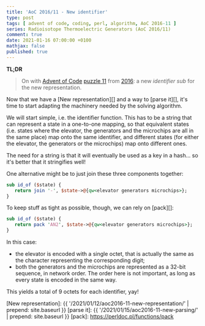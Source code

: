 ```yaml
---
title: 'AoC 2016/11 - New identifier'
type: post
tags: [ advent of code, coding, perl, algorithm, AoC 2016-11 ]
series: Radioisotope Thermoelectric Generators (AoC 2016/11)
comment: true
date: 2021-01-16 07:00:00 +0100
mathjax: false
published: true
---
```


**TL;DR**

> On with [Advent of Code][] [puzzle 11][p11] from [2016][aoc2016]: a
> new *identifier sub* for the new representation.

Now that we have a [New representation][] and a way to [parse it][],
it's time to start adapting the machinery needed by the solving
algorithm.

We will start simple, i.e. the identifier function. This has to be a
string that can represent a state in a one-to-one mapping, so that
equivalent states (i.e. states where the elevator, the generators and
the microchips are all in the same place) map onto the same identifier,
and different states (for either the elevator, the generators or the
microchips) map onto different ones.

The need for a string is that it will eventually be used as a key in a
hash... so it's better that it stringifies well!

One alternative might be to just join these three components together:

```perl
sub id_of ($state) {
   return join '-', $state->@{qw<elevator generators microchips>};
}
```

To keep stuff as tight as possible, though, we can rely on [pack][]:

```perl
sub id_of ($state) {
   return pack 'AN2', $state->@{qw<elevator generators microchips>};
}
```

In this case:

- the elevator is encoded with a single octet, that is actually the same
  as the character representing the corresponding digit;
- both the generators and the microchips are represented as a 32-bit
  sequence, in network order. The order here is not important, as long
  as every state is encoded in the same way.

This yields a total of 9 octets for each identifier, yay!

[p11]: https://adventofcode.com/2016/day/11
[aoc2016]: https://adventofcode.com/2016/
[Advent of Code]: https://adventofcode.com/
[Perl]: https://www.perl.org/
[New representation]: {{ '/2021/01/12/aoc2016-11-new-representation/' | prepend: site.baseurl }}
[parse it]: {{ '/2021/01/15/aoc2016-11-new-parsing/' | prepend: site.baseurl }}
[pack]: https://perldoc.pl/functions/pack
